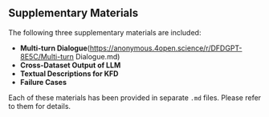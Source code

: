 ## Supplementary Materials

The following three supplementary materials are included:

- **Multi-turn Dialogue**(https://anonymous.4open.science/r/DFDGPT-8E5C/Multi-turn Dialogue.md)
- **Cross-Dataset Output of LLM**
- **Textual Descriptions for KFD**
- **Failure Cases**

Each of these materials has been provided in separate `.md` files. Please refer to them for details.
